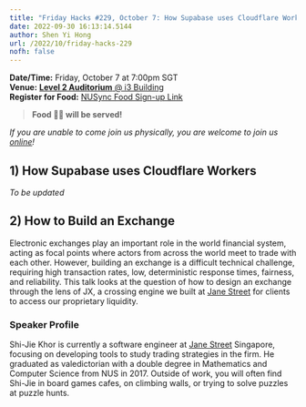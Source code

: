 ```yaml
---
title: "Friday Hacks #229, October 7: How Supabase uses Cloudflare Workers and How to Build an Exchange"
date: 2022-09-30 16:13:14.5144
author: Shen Yi Hong
url: /2022/10/friday-hacks-229
nofh: false
---
```


**Date/Time:** Friday, October 7 at 7:00pm SGT<br />
**Venue:** [**Level 2 Auditorium** @ i3 Building](https://goo.gl/maps/aUMwWptKFsajR93b9)<br />
**Register for Food:** [NUSync Food Sign-up Link](https://nus.campuslabs.com/engage/submitter/form/start/559441)<br />

> **Food 🍕🧋 will be served!**

_If you are unable to come join us physically, you are welcome to join us [online](https://nus-sg.zoom.us/j/83482473723?pwd=TW5nWitzRFlhOWdLaEVKYlVGMjJDdz09)!_


## 1) How Supabase uses Cloudflare Workers

_To be updated_

## 2) How to Build an Exchange

Electronic exchanges play an important role in the world financial system, acting as focal points where actors from across the world meet to trade with each other. However, building an exchange is a difficult technical challenge, requiring high transaction rates, low, deterministic response times, fairness, and reliability. This talk looks at the question of how to design an exchange through the lens of JX, a crossing engine we built at [Jane Street](https://www.janestreet.com/) for clients to access our proprietary liquidity.

### Speaker Profile

Shi-Jie Khor is currently a software engineer at [Jane Street](https://www.janestreet.com/) Singapore, focusing on developing tools to study trading strategies in the firm. He graduated as valedictorian with a double degree in Mathematics and Computer Science from NUS in 2017. Outside of work, you will often find Shi-Jie in board games cafes, on climbing walls, or trying to solve puzzles at puzzle hunts.
